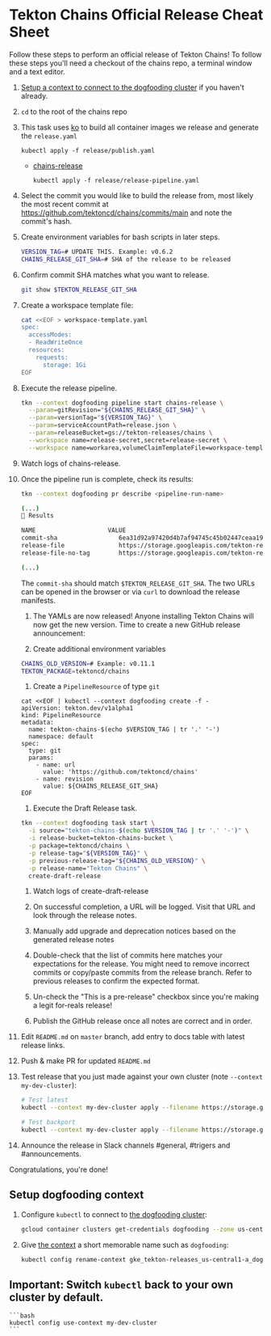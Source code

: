 # Tekton Chains Official Release Cheat Sheet

Follow these steps to perform an official release of Tekton Chains!
To follow these steps you'll need a checkout of the chains repo, a terminal window and a text editor.

1. [Setup a context to connect to the dogfooding cluster](#setup-dogfooding-context) if you haven't already.

1. `cd` to the root of the chains repo

1. 
     This task uses [ko](https://github.com/google/ko) to build all container images we release and generate the `release.yaml`
     ```shell script
     kubectl apply -f release/publish.yaml
     ```
   - [chains-release](release-pipeline.yaml)
     ```shell script
     kubectl apply -f release/release-pipeline.yaml
     ```

1. Select the commit you would like to build the release from, most likely the
   most recent commit at https://github.com/tektoncd/chains/commits/main
   and note the commit's hash.

1. Create environment variables for bash scripts in later steps.

    ```bash
    VERSION_TAG=# UPDATE THIS. Example: v0.6.2
    CHAINS_RELEASE_GIT_SHA=# SHA of the release to be released
    ```

1. Confirm commit SHA matches what you want to release.

    ```bash
    git show $TEKTON_RELEASE_GIT_SHA
    ```

1. Create a workspace template file:

   ```bash
   cat <<EOF > workspace-template.yaml
   spec:
     accessModes:
     - ReadWriteOnce
     resources:
       requests:
         storage: 1Gi
   EOF
   ```

1. Execute the release pipeline.


    ```bash
    tkn --context dogfooding pipeline start chains-release \
      --param=gitRevision="${CHAINS_RELEASE_GIT_SHA}" \
      --param=versionTag="${VERSION_TAG}" \
      --param=serviceAccountPath=release.json \
      --param=releaseBucket=gs://tekton-releases/chains \
      --workspace name=release-secret,secret=release-secret \
      --workspace name=workarea,volumeClaimTemplateFile=workspace-template.yaml
    ```

1. Watch logs of chains-release.

1. Once the pipeline run is complete, check its results:

   ```bash
   tkn --context dogfooding pr describe <pipeline-run-name>

   (...)
   📝 Results

   NAME                    VALUE
   commit-sha                 6ea31d92a97420d4b7af94745c45b02447ceaa19
   release-file               https://storage.googleapis.com/tekton-releases/chains/previous/v0.13.0/release.yaml
   release-file-no-tag        https://storage.googleapis.com/tekton-releases/chains/previous/v0.13.0/release.notag.yaml

   (...)
   ```

   The `commit-sha` should match `$TEKTON_RELEASE_GIT_SHA`.
   The two URLs can be opened in the browser or via `curl` to download the release manifests.

    1. The YAMLs are now released! Anyone installing Tekton Chains will now get the new version. Time to create a new GitHub release announcement:

    1. Create additional environment variables

    ```bash
    CHAINS_OLD_VERSION=# Example: v0.11.1
    TEKTON_PACKAGE=tektoncd/chains
    ```

    1. Create a `PipelineResource` of type `git`

    ```shell
    cat <<EOF | kubectl --context dogfooding create -f -
    apiVersion: tekton.dev/v1alpha1
    kind: PipelineResource
    metadata:
      name: tekton-chains-$(echo $VERSION_TAG | tr '.' '-')
      namespace: default
    spec:
      type: git
      params:
        - name: url
          value: 'https://github.com/tektoncd/chains'
        - name: revision
          value: ${CHAINS_RELEASE_GIT_SHA}
    EOF
    ```

    1. Execute the Draft Release task.

    ```bash
    tkn --context dogfooding task start \
      -i source="tekton-chains-$(echo $VERSION_TAG | tr '.' '-')" \
      -i release-bucket=tekton-chains-bucket \
      -p package=tektoncd/chains \
      -p release-tag="${VERSION_TAG}" \
      -p previous-release-tag="${CHAINS_OLD_VERSION}" \
      -p release-name="Tekton Chains" \
      create-draft-release
    ```

    1. Watch logs of create-draft-release

    1. On successful completion, a URL will be logged. Visit that URL and look through the release notes.
      1. Manually add upgrade and deprecation notices based on the generated release notes
      1. Double-check that the list of commits here matches your expectations
         for the release. You might need to remove incorrect commits or copy/paste commits
         from the release branch. Refer to previous releases to confirm the expected format.

    1. Un-check the "This is a pre-release" checkbox since you're making a legit for-reals release!

    1. Publish the GitHub release once all notes are correct and in order.

1. Edit `README.md` on `master` branch, add entry to docs table with latest release links.

1. Push & make PR for updated `README.md`

1. Test release that you just made against your own cluster (note `--context my-dev-cluster`):

    ```bash
    # Test latest
    kubectl --context my-dev-cluster apply --filename https://storage.googleapis.com/tekton-releases/chains/latest/release.yaml
    ```

    ```bash
    # Test backport
    kubectl --context my-dev-cluster apply --filename https://storage.googleapis.com/tekton-releases/chains/previous/v0.12.1/release.yaml
    ```

1. Announce the release in Slack channels #general, #trigers and #announcements.

Congratulations, you're done!

## Setup dogfooding context

1. Configure `kubectl` to connect to
   [the dogfooding cluster](https://github.com/tektoncd/plumbing/blob/main/docs/dogfooding.md):

    ```bash
    gcloud container clusters get-credentials dogfooding --zone us-central1-a --project tekton-releases
    ```

1. Give [the context](https://kubernetes.io/docs/tasks/access-application-cluster/configure-access-multiple-clusters/)
   a short memorable name such as `dogfooding`:

   ```bash
   kubectl config rename-context gke_tekton-releases_us-central1-a_dogfooding dogfoodin
   ```

## Important: Switch `kubectl` back to your own cluster by default.

    ```bash
    kubectl config use-context my-dev-cluster
    ```
